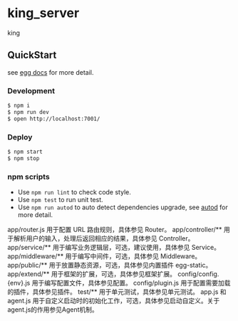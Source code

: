 # king_server

king

## QuickStart

<!-- add docs here for user -->

see [egg docs][egg] for more detail.

### Development

```bash
$ npm i
$ npm run dev
$ open http://localhost:7001/
```

### Deploy

```bash
$ npm start
$ npm stop
```

### npm scripts

- Use `npm run lint` to check code style.
- Use `npm test` to run unit test.
- Use `npm run autod` to auto detect dependencies upgrade, see [autod](https://www.npmjs.com/package/autod) for more detail.


[egg]: https://eggjs.org
app/router.js 用于配置 URL 路由规则，具体参见 Router。
app/controller/** 用于解析用户的输入，处理后返回相应的结果，具体参见 Controller。
app/service/** 用于编写业务逻辑层，可选，建议使用，具体参见 Service。
app/middleware/** 用于编写中间件，可选，具体参见 Middleware。
app/public/** 用于放置静态资源，可选，具体参见内置插件 egg-static。
app/extend/** 用于框架的扩展，可选，具体参见框架扩展。
config/config.{env}.js 用于编写配置文件，具体参见配置。
config/plugin.js 用于配置需要加载的插件，具体参见插件。
test/** 用于单元测试，具体参见单元测试。
app.js 和 agent.js 用于自定义启动时的初始化工作，可选，具体参见启动自定义。关于agent.js的作用参见Agent机制。